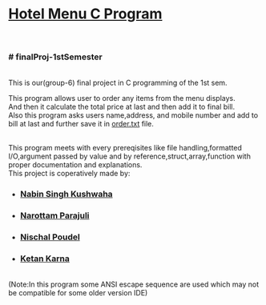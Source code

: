 <h1><u>Hotel Menu C Program</u></h1> 
<br><h3># finalProj-1stSemester</h3><br>
This is our(group-6) final project in C programming of the 1st sem.
<p>This program allows user to order any items from the menu displays.<br>And then it calculate the total price at last and then add it to final bill.<br>Also this program asks users name,address, and mobile number and add to bill at last and further save it in <a href="https://github.com/ketan-karn/finalProj-1stSemester/blob/main/order.txt">order.txt</a> file.</p>
<br>This program meets with every prereqisites like file handling,formatted I/O,argument passed by value and by reference,struct,array,function with proper documentation and explanations.
<br>This project is coperatively made by:<br>
<ul>
  <li><h3><a href="https://www.facebook.com/nabeensingh.kushwaha">Nabin Singh Kushwaha</a></h3></li>
    <li><h3><a href="https://www.facebook.com/hemanta.parajuli.3110">Narottam Parajuli</a></h3></li>
  <li><h3><a href="https://www.facebook.com/pnischal23">Nischal Poudel</a></h3></li>
  <li><h3><a href="https://www.facebook.com/ketan.karn.71">Ketan Karna</a></h3></li>
</ul>
<br>(Note:In this program some ANSI escape sequence are used which may not be compatible for some older version IDE)
